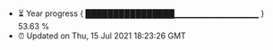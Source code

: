 - ⏳ Year progress { ████████████████▁▁▁▁▁▁▁▁▁▁▁▁▁▁ } 53.63 %
- ⏰ Updated on Thu, 15 Jul 2021 18:23:26 GMT

